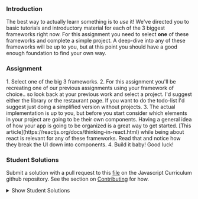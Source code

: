 ### Introduction

The best way to actually learn something is to _use_ it! We've directed you to basic tutorials and introductory material for each of the 3 biggest frameworks right now. For this assignment you need to select **one** of these frameworks and complete a simple project. A deep-dive into any of these frameworks will be up to you, but at this point you should have a good enough foundation to find your own way.

### Assignment

<div class="lesson-content__panel" markdown="1">
1. Select one of the big 3 frameworks.
2. For this assignment you'll be recreating one of our previous assignments using your framework of choice.. so look back at your previous work and select a project.  I'd suggest either the library or the restaurant page.  If you want to do the todo-list I'd suggest just doing a simplified version without projects.
3. The actual implementation is up to you, but before you start consider which elements in your project are going to be their own components.  Having a general idea of how your app is going to be organized is a great way to get started. [This article](https://reactjs.org/docs/thinking-in-react.html) while being about react is relevant for any of these frameworks.  Read that and notice how they break the UI down into components.
4. Build it baby!  Good luck!
</div>

### Student Solutions

Submit a solution with a pull request to this [file](https://github.com/TheOdinProject/curriculum/blob/master/javascript/frameworks/frameworks-project.md) on the Javascript Curriculum github repository. See the section on [Contributing](http://github.com/TheOdinProject/curriculum/blob/master/contributing.md) for how.

<details markdown="block">
  <summary> Show Student Solutions </summary>

- Add your solution below this line! (Be sure to specify which framework and project you've completed!)
* [Disco Trooper's Vue solution](https://github.com/disco-trooper/library-vue) - [View in Browser](https://disco-trooper.github.io/library-vue/)
* [Edd Sansome's React solution](https://github.com/casualc0der/burger-bar-react) - [View in Browser](https://casualc0der.github.io/burger-bar-react/)
* [Simon Fraipont's React library solution](https://github.com/Sim-frpt/react-library) - [View in Browser](https://sim-frpt.github.io/react-library/)
* [James's React Library Solution](https://github.com/ericksen-github/library_react) - [View in Browser](https://ericksen-github.github.io/library_react/)
* [clavierbulb-green's React Library Solution](https://github.com/clavierbulb-green/React-Library) - [View in Browser](https://clavierbulb-green.github.io/React-Library/)
* [Kevin Vuong's React Library Solution](https://github.com/fffear/react-lib) - [View in Browser](https://fffear.github.io/react-lib/)
* [Braxton Lemmon's React Library Solution](https://github.com/braxtonlemmon/book-library-react) - [View in Browser](https://braxtonlemmon.github.io/book-library-react/)
* [Zakariye Yusuf's React ToDoList Solution](https://github.com/ZYusuf10/timelyRe) - [View in Browser](https://zyusuf10.github.io/timelyRe/)
* [Bollinca's React Library Solution](https://github.com/bollinca/library-react-version) - [View in Browser](https://bollinca.github.io/library-react-version/)
* [Brendaneus' React Library Solution](https://github.com/Brendaneus/the_odin_project/tree/master/javascript/react-library) - [View in Browser](https://theodinprojects.live/courses/javascript/projects/react-library)
* [Martink-rsa's React ToDoList Solution](https://github.com/martink-rsa/ToDoList_React_MUI) - [View in Browser](https://todolist-martink-rsa.netlify.com/)
* [Elias White's Angular Library Solution](https://github.com/elias-white/AngularLibrary) - [View in Browser](https://elias-white.github.io/AngularLibrary/)
* [Igorashs's Vue Solution](https://github.com/igorashs/vue-todo-list) - [View in Browser](https://igorashs.github.io/vue-todo-list/)
* [Bojo's React Solution](https://github.com/BojoZahariev/Restaurant_react) - [View in Browser](https://bojozahariev.github.io/Restaurant_react/)
* [Vedat's React Solution](https://github.com/mvedataydin/react-todo) - [View in Browser](https://mvedataydin.github.io/react-todo/)
* [Solodov's Vue Solution](https://github.com/solodov-dev/todo-vue) - [View in Browser](https://solodov-dev.github.io/todo-vue/)
* [Eljoey's React TodoList Solution](https://github.com/eljoey/React-todo-2) - [View in Browser](https://eljoey.github.io/React-todo-2/)
* [Henry Kirya's Svelte Solution](https://github.com/harrika/library-svelte) - [View in Browser](https://harrika.github.io/library-svelte/)
* [ARaut9's React Library](https://github.com/ARaut9/book_library_react) - [View in Browser](https://araut9.github.io/book_library_react/)
* [Jason McKee's Vue Library](https://github.com/jttmckee/vue-library) - [View in Browser](https://jttmckee.github.io/vue-library/)
* [Andrew's Vue.js Solution](https://github.com/andrewr224/readersite) - [View in Browser](https://andrewr224.github.io/readersite/#/)
* [autumnchris's React Library Solution](https://github.com/autumnchris/reading-list-reactjs) - [View in Browser](https://autumnchris.github.io/reading-list-reactjs)
* [nmac's Solution](https://github.com/nmacawile/ng-to-do-list) - [Angular To-do List](https://ng-to-do-list-239a2.firebaseapp.com)
* [Tamerlan1993's Todo-list Solution](https://github.com/Tamerlan1993/hactktoberfest-2018/tree/master/vuex-todo-app) - [View in browser](https://vuex-todomvc-1.netlify.com/)
* [Luján Fernaud's React book-library Solution](https://github.com/lujanfernaud/react-reading-list) - [View in browser](http://lujanfernaud.com/react-reading-list/)
* [Devon's React todo-list Solution](https://github.com/defitjo/react-todo-app)
* [Alexfuro's React book-library Solution](https://github.com/alexfuro/odin-books-react)
* [Katineto's React todo-list Solution](https://github.com/Katineto/avocado) - [View in browser](https://katineto.github.io/avocado/)
* [Caner Sezgin's Solution](https://github.com/CanerSezgin/TodoList/tree/master/Source%20Codes) - [View in browser](https://canersezgin.github.io/TodoList/)
* [Javier Machin's Solution](https://github.com/Javier-Machin/react-simple-library) - [View in browser](https://javier-machin.github.io/react-simple-library/)
* [Areeba's Vue TodoList Solution](https://github.com/AREEBAISHTIAQ/Todolist) - [View in browser](https://areebaishtiaq.github.io/Todolist/)
* [Taylor J's React TodoList Solution](https://github.com/taylorjohannsen/react-todo) - [View in browser](https://taylorjohannsen.github.io/react-todo/)
* [Halkim44's React Library App Solution](https://github.com/halkim44/react-my-library/tree/master) - [View in browser](https://halkim44.github.io/react-my-library/)
* [Tronerta's Vue Todo-List Solution](https://github.com/Tronerta/vue-todolist) - [View in browser](https://morning-meadow-39929.herokuapp.com)
* [Yash's React Todo-List Solution](https://github.com/yashboura303/todoReact)
* [Kai's React Library Solution](https://github.com/KaiVandivier/library-react) - [View in Browser](https://kaivandivier.github.io/library-react/)
* [Aron's Solution (Restaurant Page)](https://github.com/aronfischer/react_restaurant_page) - [View in Browser](https://aronfischer.github.io/react_restaurant_page/)
* [Emil Dimitrov's React Page](https://github.com/edmtrv/game-page-react) - [View in Browser](https://edmtrv.github.io/game-page-react/) [React Library](https://github.com/edmtrv/game-library-react) - [View in Browser](https://edmtrv.github.io/game-library-react/)
* [Edehlol's React Library Solution](https://github.com/edehlol/react-library) - [View in Browser](https://edehlol.github.io/react-library/)
* [Vorelli's React Library Solution](https://github.com/Vorelli/Angular_Library) - [View in Browser](https://vorelli.github.io/Angular_Library)
* [mmboyce's React Restaurant Page Solution](https://github.com/mmboyce/restaurant-page-react) - [View in Browser](https://mmboyce.github.io/restaurant-page-react/)
* [Mo's React Todo App Solution](https://github.com/hamohuh/react-todo/tree/gh-pages) - [View in Browser](https://hamohuh.github.io/react-todo/)
* [JoshAubrey's Vue Restaurant Page Solution](https://github.com/JoshAubrey/vue-restaurant-page) - [View in Browser](https://joshaubrey.github.io/vue-restaurant-page/)
* [0xtaf's React Restaurant Page Solution](https://github.com/0xtaf/react-restaurant) - [View in Browser](https://0xtaf.github.io/react-restaurant/)
* [barrysweeney's React Rock Paper Scissors Solution](https://github.com/barrysweeney/react-rock-paper-scissors) - [View in Browser](https://barrysweeney.github.io/react-rock-paper-scissors/)
</details>
